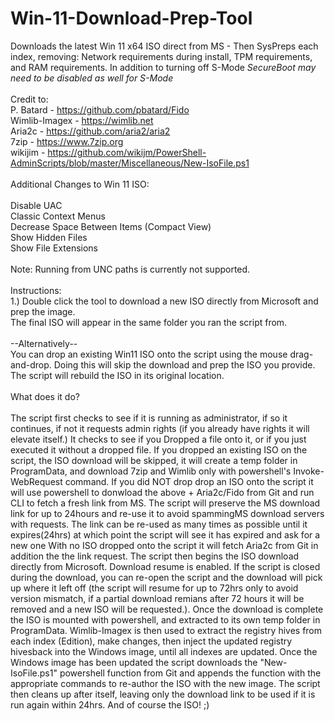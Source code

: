 # Win-11-Download-Prep-Tool<br>
Downloads the latest Win 11 x64 ISO direct from MS - Then SysPreps each index, removing: Network requirements during install, TPM requirements, and RAM requirements. In addition to turning off S-Mode *SecureBoot may need to be disabled as well for S-Mode*<br>
<br>
Credit to:<br>
P. Batard - <a href="https://github.com/pbatard/Fido">https://github.com/pbatard/Fido</a><br>
Wimlib-Imagex - <a href="https://wimlib.net">https://wimlib.net</a><br>
Aria2c - <a href="https://github.com/aria2/aria2">https://github.com/aria2/aria2</a><br>
7zip - <a href="https://www.7zip.org">https://www.7zip.org</a><br>
wikijim - <a href="https://github.com/wikijm/PowerShell-AdminScripts/blob/master/Miscellaneous/New-IsoFile.ps1">https://github.com/wikijm/PowerShell-AdminScripts/blob/master/Miscellaneous/New-IsoFile.ps1</a><br>
<br>
Additional Changes to Win 11 ISO:<br>
<br>
Disable UAC<br>
Classic Context Menus<br>
Decrease Space Between Items (Compact View)<br>
Show Hidden Files<br>
Show File Extensions<br>
<br>
Note: Running from UNC paths is currently not supported.<br>
<br>
Instructions:<br>
1.) Double click the tool to download a new ISO directly from Microsoft and prep the image. <br>
The final ISO will appear in the same folder you ran the script from.<br>
<br>
--Alternatively--<br>
You can drop an existing Win11 ISO onto the script using the mouse drag-and-drop. Doing this will skip the download and prep the ISO you provide. The script will rebuild the ISO in its original location.<br>
<br>
What does it do?<br>
<br>
The script first checks to see if it is running as administrator, if so it continues, if not it requests admin rights (if you already have rights it will
elevate itself.) It checks to see if you Dropped a file onto it, or if you just executed it without a dropped file. If you dropped an existing ISO on the
script, the ISO download will be skipped, it will create a temp folder in ProgramData, and download 7zip and Wimlib only with powershell's Invoke-WebRequest
command. If you did NOT drop drop an ISO onto the script it will use powershell to donwload the above + Aria2c/Fido from Git and run CLI to fetch a fresh
link from MS. The script will preserve the MS download link for up to 24hours and re-use it to avoid spammingMS download servers with requests. The link
can be re-used as many times as possible until it expires(24hrs) at which point the script will see it has expired and ask for a new one With no ISO
dropped onto the script it will fetch Aria2c from Git in addition the the link request. The script then begins the ISO download directly from Microsoft.
Download resume is enabled. If the script is closed during the download, you can re-open the script and the download will pick up where it left off (the
script will resume for up to 72hrs only to avoid version mismatch, if a partial download remians after 72 hours it will be removed and a new ISO will be
requested.). Once the download is complete the ISO is mounted with powershell, and extracted to its own temp folder in ProgramData. Wimlib-Imagex is then
used to extract the registry hives from each index (Edition), make changes, then inject the updated registry hivesback into the Windows image, until all
indexes are updated. Once the Windows image has been updated the script downloads the "New-IsoFile.ps1" powershell function from Git and appends the
function with the appropriate commands to re-author the ISO with the new image. The script then cleans up after itself, leaving only the download link to
be used if it is run again within 24hrs. And of course the ISO! ;)
